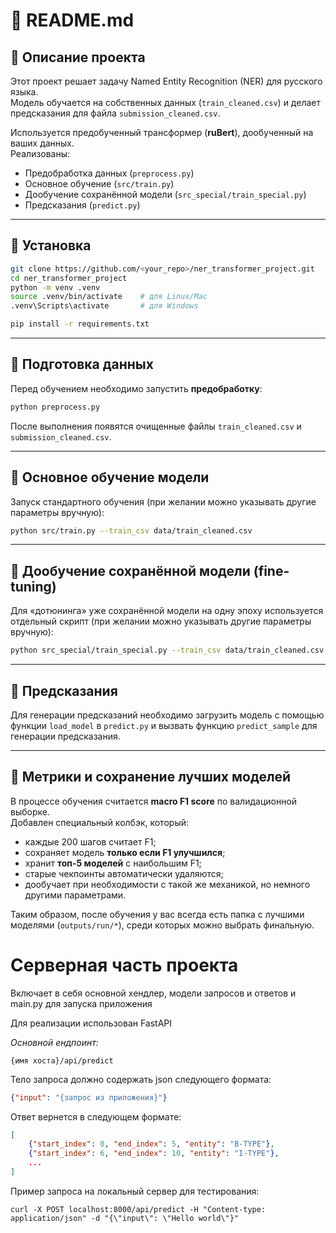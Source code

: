 # 📘 README.md

## 🔹 Описание проекта
Этот проект решает задачу Named Entity Recognition (NER) для русского языка.  
Модель обучается на собственных данных (`train_cleaned.csv`) и делает предсказания для файла `submission_cleaned.csv`.  

Используется предобученный трансформер (**ruBert**), дообученный на ваших данных.  
Реализованы:
- Предобработка данных (`preprocess.py`)  
- Основное обучение (`src/train.py`)  
- Дообучение сохранённой модели (`src_special/train_special.py`)  
- Предсказания (`predict.py`)  

---

## 🔹 Установка

```bash
git clone https://github.com/<your_repo>/ner_transformer_project.git
cd ner_transformer_project
python -m venv .venv
source .venv/bin/activate    # для Linux/Mac
.venv\Scripts\activate       # для Windows

pip install -r requirements.txt
```

---

## 🔹 Подготовка данных
Перед обучением необходимо запустить **предобработку**:  

```bash
python preprocess.py
```

После выполнения появятся очищенные файлы `train_cleaned.csv` и `submission_cleaned.csv`.  

---

## 🔹 Основное обучение модели

Запуск стандартного обучения (при желании можно указывать другие параметры вручную):

```bash
python src/train.py --train_csv data/train_cleaned.csv
```

---

## 🔹 Дообучение сохранённой модели (fine-tuning)

Для «дотюнинга» уже сохранённой модели на одну эпоху используется отдельный скрипт (при желании можно указывать другие параметры вручную):

```bash
python src_special/train_special.py --train_csv data/train_cleaned.csv
```

---

## 🔹 Предсказания

Для генерации предсказаний необходимо загрузить модель с помощью функции `load_model` в `predict.py` и вызвать функцию `predict_sample` для генерации предсказания.

---

## 🔹 Метрики и сохранение лучших моделей

В процессе обучения считается **macro F1 score** по валидационной выборке.  
Добавлен специальный колбэк, который:
- каждые 200 шагов считает F1;  
- сохраняет модель **только если F1 улучшился**;  
- хранит **топ-5 моделей** с наибольшим F1;  
- старые чекпоинты автоматически удаляются;
- дообучает при необходимости с такой же механикой, но немного другими параметрами.

Таким образом, после обучения у вас всегда есть папка с лучшими моделями (`outputs/run/*`), среди которых можно выбрать финальную.

# Серверная часть проекта

Включает в себя основной хендлер, модели запросов и ответов и main.py для запуска приложения

Для реализации использован FastAPI

*Основной ендпоинт:*
```
{имя хоста}/api/predict
```

Тело запроса должно содержать json следующего формата:
```json
{"input": "{запрос из приложения}"}
```

Ответ вернется в следующем формате:
```json
[
    {"start_index": 0, "end_index": 5, "entity": "B-TYPE"},
    {"start_index": 6, "end_index": 10, "entity": "I-TYPE"},
    ...
]
```

Пример запроса на локальный сервер для тестирования:
```
curl -X POST localhost:8000/api/predict -H "Content-type: application/json" -d "{\"input\": \"Hello world\"}"
```